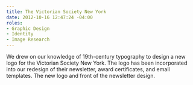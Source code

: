 ```yaml
---
title: The Victorian Society New York
date: 2012-10-16 12:47:24 -04:00
roles:
- Graphic Design
- Identity
- Image Research
---
```

We drew on our knowledge of 19th-century typography to design a new logo for the Victorian Society New York. The logo has been incorporated into our redesign of their newsletter, award certificates, and email templates. The new logo and front of the newsletter design.

